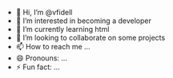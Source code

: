 - 👋 Hi, I’m @vfidell
- 👀 I’m interested in becoming a developer
- 🌱 I’m currently learning html
- 💞️ I’m looking to collaborate on some projects
- 📫 How to reach me ...
- 😄 Pronouns: ...
- ⚡ Fun fact: ...

<!---
vfidell/vfidell is a ✨ special ✨ repository because its `README.md` (this file) appears on your GitHub profile.
You can click the Preview link to take a look at your changes.
--->
